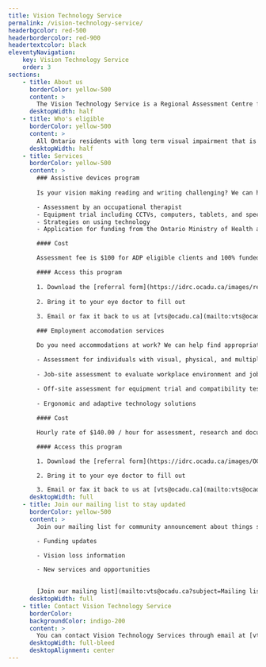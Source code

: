```yaml
---
title: Vision Technology Service
permalink: /vision-technology-service/
headerbgcolor: red-500
headerbordercolor: red-900
headertextcolor: black
eleventyNavigation:
    key: Vision Technology Service
    order: 3
sections:
    - title: About us
      borderColor: yellow-500
      content: >
        The Vision Technology Service is a Regional Assessment Centre for High Technology Vision Aids for the [Assistive Devices Program](https://www.ontario.ca/page/assistive-devices-program), a funding program run by the Ontario Ministry of Health and Long-Term Care.
      desktopWidth: half
    - title: Who's eligible
      borderColor: yellow-500
      content: >
        All Ontario residents with long term visual impairment that is significantly impairing their ability to perform common, regular, every day, age-related visual tasks (i.e. corrected vision in the range of 20/70).
      desktopWidth: half
    - title: Services
      borderColor: yellow-500
      content: >
        ### Assistive devices program
        
        Is your vision making reading and writing challenging? We can help find the right vision solution for home, school, and community:

        - Assessment by an occupational therapist
        - Equipment trial including CCTVs, computers, tablets, and specialized low vision devices
        - Strategies on using technology
        - Application for funding from the Ontario Ministry of Health and Long-Term Care, Assistive Devices Program for eligible equipment

        #### Cost

        Assessment fee is $100 for ADP eligible clients and 100% funded if client receives social assistance.

        #### Access this program
        
        1. Download the [referral form](https://idrc.ocadu.ca/images/referral-form-2--Sept-2016.doc)
        
        2. Bring it to your eye doctor to fill out
        
        3. Email or fax it back to us at [vts@ocadu.ca](mailto:vts@ocadu.ca) or 416-977-9844

        ### Employment accomodation services

        Do you need accommodations at work? We can help find appropriate accommodations to remove barriers in the workplace:

        - Assessment for individuals with visual, physical, and multiple impairments
        
        - Job-site assessment to evaluate workplace environment and job duties
        
        - Off-site assessment for equipment trial and compatibility testing
        
        - Ergonomic and adaptive technology solutions

        #### Cost

        Hourly rate of $140.00 / hour for assessment, research and documentation.

        #### Access this program

        1. Download the [referral form](https://idrc.ocadu.ca/images/OCADU-EAS-Referral.docx)

        2. Bring it to your eye doctor to fill out

        3. Email or fax it back to us at [vts@ocadu.ca](mailto:vts@ocadu.ca) or 416-977-9844
      desktopWidth: full
    - title: Join our mailing list to stay updated
      borderColor: yellow-500
      content: >
        Join our mailing list for community announcement about things such as:

        - Funding updates

        - Vision loss information

        - New services and opportunities
        

        [Join our mailing list](mailto:vts@ocadu.ca?subject=Mailing list&body=Hi, please add me to the Vision Technology Services mailing list.)
      desktopWidth: full
    - title: Contact Vision Technology Service
      borderColor: 
      backgroundColor: indigo-200
      content: >
        You can contact Vision Technology Services through email at [vts@ocadu.ca](mailto:vts@ocadu.ca), or by telephone at (416) 977-6000 ext 3967.
      desktopWidth: full-bleed
      desktopAlignment: center
---
```

